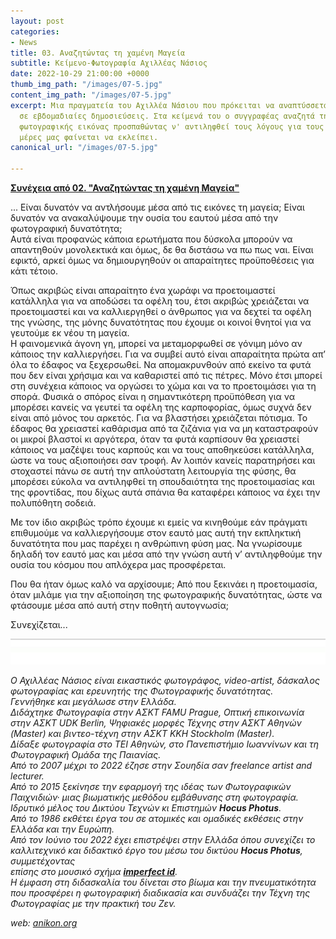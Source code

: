 ```yaml
---
layout: post
categories:
- News
title: 03. Αναζητώντας τη χαμένη Μαγεία
subtitle: Κείμενο-Φωτογραφία Αχιλλέας Νάσιος
date: 2022-10-29 21:00:00 +0000
thumb_img_path: "/images/07-5.jpg"
content_img_path: "/images/07-5.jpg"
excerpt: Μια πραγματεία του Αχιλλέα Νάσιου που πρόκειται να αναπτύσσεται σταδιακά
  σε εβδομαδιαίες δημοσιεύσεις. Στα κείμενά του ο συγγραφέας αναζητά την μαγεία της
  φωτογραφικής εικόνας προσπαθώντας ν' αντιληφθεί τους λόγους για τους οποίους στις
  μέρες μας φαίνεται να εκλείπει.
canonical_url: "/images/07-5.jpg"

---
```

<a href="https://hocusphotus.com/posts/02" target="blank">**Συνέχεια από 02. "Αναζητώντας τη χαμένη Μαγεία"**</a>

... Είναι δυνατόν να αντλήσουμε μέσα από τις εικόνες τη μαγεία; Είναι δυνατόν να ανακαλύψουμε την ουσία του εαυτού μέσα από την φωτογραφική δυνατότητα;  
Αυτά είναι προφανώς κάποια ερωτήματα που δύσκολα μπορούν να απαντηθούν μονολεκτικά και όμως, δε θα διστάσω να πω πως ναι. Είναι εφικτό, αρκεί όμως να δημιουργηθούν οι απαραίτητες προϋποθέσεις για κάτι τέτοιο.

Όπως ακριβώς είναι απαραίτητο ένα χωράφι να προετοιμαστεί κατάλληλα για να αποδώσει τα οφέλη του, έτσι ακριβώς χρειάζεται να προετοιμαστεί και να καλλιεργηθεί ο άνθρωπος για να δεχτεί τα οφέλη της γνώσης, της μόνης δυνατότητας που έχουμε οι κοινοί θνητοί για να γευτούμε εκ νέου τη μαγεία.  
Η φαινομενικά άγονη γη, μπορεί να μεταμορφωθεί σε γόνιμη μόνο αν κάποιος την καλλιεργήσει. Για να συμβεί αυτό είναι απαραίτητα πρώτα απ’ όλα το έδαφος να ξεχερσωθεί. Να απομακρυνθούν από εκείνο τα φυτά που δεν είναι χρήσιμα και να καθαριστεί από τις πέτρες. Μόνο έτσι μπορεί στη συνέχεια κάποιος να οργώσει το χώμα και να το προετοιμάσει για τη σπορά. Φυσικά ο σπόρος είναι η σημαντικότερη προϋπόθεση για να μπορέσει κανείς να γευτεί τα οφέλη της καρποφορίας, όμως συχνά δεν είναι από μόνος του αρκετός. Για να βλαστήσει χρειάζεται πότισμα. Το έδαφος θα χρειαστεί καθάρισμα από τα ζιζάνια για να μη καταστραφούν οι μικροί βλαστοί κι αργότερα, όταν τα φυτά καρπίσουν θα χρειαστεί κάποιος να μαζέψει τους καρπούς και να τους αποθηκεύσει κατάλληλα, ώστε να τους αξιοποιήσει σαν τροφή. Αν λοιπόν κανείς παρατηρήσει και στοχαστεί πάνω σε αυτή την απλούστατη λειτουργία της φύσης, θα μπορέσει εύκολα να αντιληφθεί τη σπουδαιότητα της προετοιμασίας και της φροντίδας, που δίχως αυτά σπάνια θα καταφέρει κάποιος να έχει την πολυπόθητη σοδειά.

Με τον ίδιο ακριβώς τρόπο έχουμε κι εμείς να κινηθούμε εάν πράγματι επιθυμούμε να καλλιεργήσουμε στον εαυτό μας αυτή την εκπληκτική δυνατότητα που μας παρέχει η ανθρώπινη φύση μας. Να γνωρίσουμε δηλαδή τον εαυτό μας και μέσα από την γνώση αυτή ν’ αντιληφθούμε την ουσία του κόσμου που απλόχερα μας προσφέρεται.

Που θα ήταν όμως καλό να αρχίσουμε; Από που ξεκινάει η προετοιμασία, όταν μιλάμε για την αξιοποίηση της φωτογραφικής δυνατότητας, ώστε να φτάσουμε μέσα από αυτή στην ποθητή αυτογνωσία;

Συνεχίζεται...

![](/images/bwok-2.jpg)

_Ο Αχιλλέας Νάσιος είναι εικαστικός φωτογράφος, video-artist, δάσκαλος φωτογραφίας και ερευνητής της Φωτογραφικής δυνατότητας._  
_Γεννήθηκε και μεγάλωσε στην Ελλάδα._  
_Διδάχτηκε Φωτογραφία στην ΑΣΚΤ FAMU Prague, Οπτική επικοινωνία στην ΑΣΚΤ UDK Berlin, Ψηφιακές μορφές Τέχνης στην ΑΣΚΤ Αθηνών (Master) και βιντεο-τέχνη στην ΑΣΚΤ KKH Stockholm (Master)._  
_Δίδαξε φωτογραφία στο ΤΕΙ Αθηνών, στο Πανεπιστήμιο Ιωαννίνων και τη Φωτογραφική Ομάδα της Παιανίας._  
_Από το 2007 μέχρι το 2022 έζησε στην Σουηδία σαν freelance artist and lecturer._  
_Από το 2015 ξεκίνησε την εφαρμογή της ιδέας των Φωτογραφικών Παιχνιδιών· μιας βιωματικής μεθόδου εμβάθυνσης στη φωτογραφία. Ιδρυτικό μέλος του Δικτύου Τεχνών κι Επιστημών **Hocus Photus**._  
_Από το 1986 εκθέτει έργα του σε ατομικές και ομαδικές εκθέσεις στην Ελλάδα και την Ευρώπη._  
_Από τον Ιούνιο του 2022 έχει επιστρέψει στην Ελλάδα όπου συνεχίζει το καλλιτεχνικό και διδακτικό έργο του μέσω του δικτύου **Hocus Photus**, συμμετέχοντας_  
_επίσης στο μουσικό σχήμα_ <a href="https://imperfectid.com/" target="blank">**_imperfect id_**</a>_._  
_Η έμφαση στη διδασκαλία του δίνεται στο βίωμα και την πνευματικότητα που προσφέρει η φωτογραφική διαδικασία και συνδυάζει την Τέχνη της Φωτογραφίας με την πρακτική του Ζεν._

_web:_ [_anikon.org_](http://anikon.org/)